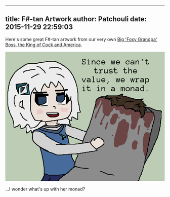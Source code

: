 -------
title: F#-tan Artwork
author: Patchouli
date: 2015-11-29 22:59:03
-------

Here's some great F#-tan artwork from our very own [Big 'Foxy Grandpa' Boss, the King of Cock and America](/images/kcaa.jpg).

![](/images/fsharp.png "F#-tan, a girl with white hair, rosy cheeks and blue eyes holding a monad. In her hair is a clip in the shape of the F# logo.")

...I wonder what's up with her monad?
